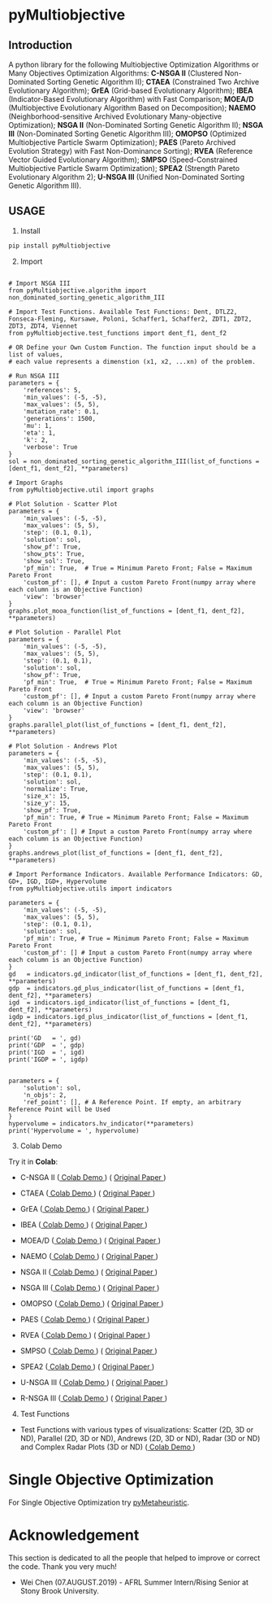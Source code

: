 # pyMultiobjective

## Introduction

A python library for the following Multiobjective Optimization Algorithms or Many Objectives Optimization Algorithms: **C-NSGA II** (Clustered Non-Dominated Sorting Genetic Algorithm II); **CTAEA** (Constrained Two Archive Evolutionary Algorithm); **GrEA** (Grid-based Evolutionary Algorithm); **IBEA** (Indicator-Based Evolutionary Algorithm) with Fast Comparison; **MOEA/D** (Multiobjective Evolutionary Algorithm Based on Decomposition); **NAEMO** (Neighborhood-sensitive Archived Evolutionary Many-objective Optimization); **NSGA II** (Non-Dominated Sorting Genetic Algorithm II);  **NSGA III** (Non-Dominated Sorting Genetic Algorithm III); **OMOPSO** (Optimized Multiobjective Particle Swarm Optimization); **PAES** (Pareto Archived Evolution Strategy) with Fast Non-Dominance Sorting); **RVEA** (Reference Vector Guided Evolutionary Algorithm); **SMPSO** (Speed-Constrained Multiobjective Particle Swarm Optimization); **SPEA2** (Strength Pareto Evolutionary Algorithm 2);  **U-NSGA III** (Unified Non-Dominated Sorting Genetic Algorithm III).

## USAGE

1. Install
```bash
pip install pyMultiobjective
```

2. Import

```py3

# Import NSGA III
from pyMultiobjective.algorithm import non_dominated_sorting_genetic_algorithm_III

# Import Test Functions. Available Test Functions: Dent, DTLZ2, Fonseca-Fleming, Kursawe, Poloni, Schaffer1, Schaffer2, ZDT1, ZDT2, ZDT3, ZDT4, Viennet 
from pyMultiobjective.test_functions import dent_f1, dent_f2

# OR Define your Own Custom Function. The function input should be a list of values, 
# each value represents a dimenstion (x1, x2, ...xn) of the problem.

# Run NSGA III
parameters = {
	'references': 5,
	'min_values': (-5, -5),
	'max_values': (5, 5),
	'mutation_rate': 0.1,
	'generations': 1500,
	'mu': 1,
	'eta': 1,
	'k': 2, 
	'verbose': True
}
sol = non_dominated_sorting_genetic_algorithm_III(list_of_functions = [dent_f1, dent_f2], **parameters)

# Import Graphs
from pyMultiobjective.util import graphs

# Plot Solution - Scatter Plot
parameters = {
	'min_values': (-5, -5),
	'max_values': (5, 5),
	'step': (0.1, 0.1),
	'solution': sol, 
	'show_pf': True,
	'show_pts': True,
	'show_sol': True,
	'pf_min': True,  # True = Minimum Pareto Front; False = Maximum Pareto Front
	'custom_pf': [], # Input a custom Pareto Front(numpy array where each column is an Objective Function)
	'view': 'browser'
}
graphs.plot_mooa_function(list_of_functions = [dent_f1, dent_f2], **parameters)

# Plot Solution - Parallel Plot
parameters = {
	'min_values': (-5, -5), 
	'max_values': (5, 5), 
	'step': (0.1, 0.1), 
	'solution': sol, 
	'show_pf': True,
	'pf_min': True,  # True = Minimum Pareto Front; False = Maximum Pareto Front
	'custom_pf': [], # Input a custom Pareto Front(numpy array where each column is an Objective Function)
	'view': 'browser'
}
graphs.parallel_plot(list_of_functions = [dent_f1, dent_f2], **parameters)

# Plot Solution - Andrews Plot
parameters = {
	'min_values': (-5, -5), 
	'max_values': (5, 5), 
	'step': (0.1, 0.1), 
	'solution': sol, 
	'normalize': True,
	'size_x': 15,
	'size_y': 15,
	'show_pf': True, 
	'pf_min': True, # True = Minimum Pareto Front; False = Maximum Pareto Front
	'custom_pf': [] # Input a custom Pareto Front(numpy array where each column is an Objective Function)
}
graphs.andrews_plot(list_of_functions = [dent_f1, dent_f2], **parameters)

# Import Performance Indicators. Available Performance Indicators: GD, GD+, IGD, IGD+, Hypervolume
from pyMultiobjective.utils import indicators

parameters = {
	'min_values': (-5, -5), 
	'max_values': (5, 5), 
	'step': (0.1, 0.1), 
	'solution': sol, 
	'pf_min': True, # True = Minimum Pareto Front; False = Maximum Pareto Front
	'custom_pf': [] # Input a custom Pareto Front(numpy array where each column is an Objective Function)
}
gd   = indicators.gd_indicator(list_of_functions = [dent_f1, dent_f2], **parameters)
gdp  = indicators.gd_plus_indicator(list_of_functions = [dent_f1, dent_f2], **parameters)
igd  = indicators.igd_indicator(list_of_functions = [dent_f1, dent_f2], **parameters)
igdp = indicators.igd_plus_indicator(list_of_functions = [dent_f1, dent_f2], **parameters)

print('GD   = ', gd)
print('GDP  = ', gdp)
print('IGD  = ', igd)
print('IGDP = ', igdp)


parameters = {
	'solution': sol, 
	'n_objs': 2,
	'ref_point': [], # A Reference Point. If empty, an arbitrary Reference Point will be Used
}
hypervolume = indicators.hv_indicator(**parameters)
print('Hypervolume = ', hypervolume)

```

3. Colab Demo

Try it in **Colab**:

- C-NSGA II ([ Colab Demo ](https://colab.research.google.com/drive/1sXxCWV6dDmNXmes7RDka4OqKOtM0t9YX?usp=sharing)) ( [ Original Paper ]())
- CTAEA ([ Colab Demo ](https://colab.research.google.com/drive/1IC5m7JfmhT0ihWBhziQdfyq1PAHrmW1p?usp=sharing)) ( [ Original Paper ](https://doi.org/10.48550/arXiv.2103.06382))
- GrEA ([ Colab Demo ](https://colab.research.google.com/drive/1H2w77kCGUj33qI7uIE-e68999zy1L8tf?usp=sharing)) ( [ Original Paper ](https://doi.org/10.1109/TEVC.2012.2227145))
- IBEA ([ Colab Demo ](https://colab.research.google.com/drive/1BBD0nWaE5SqL5n2Jpa_fDYgkWGSpy8xu?usp=sharing)) ( [ Original Paper ](https://www.simonkuenzli.ch/docs/ZK04.pdf))
- MOEA/D ([ Colab Demo ](https://colab.research.google.com/drive/1BP2qM9coiOTq28ZYeQEqxHSCHBeh3-Io?usp=sharing)) ( [ Original Paper ](https://doi.org/10.1109/TEVC.2007.892759))
- NAEMO ([ Colab Demo ](https://colab.research.google.com/drive/1ctVjjOKhLQ1DqQJ0ozcvp2pClmbwBg8O?usp=sharing)) ( [ Original Paper ](https://doi.org/10.1016/j.swevo.2018.12.002))
- NSGA II ([ Colab Demo ](https://colab.research.google.com/drive/1aD1uiJOCezCG6lotMAQENGas4abEO3_6?usp=sharing)) ( [ Original Paper ](http://dx.doi.org/10.1109/4235.996017))
- NSGA III ([ Colab Demo ](https://colab.research.google.com/drive/18zcEdU3NNplFiXAqH8g-oSrEhWB-uqQN?usp=sharing)) ( [ Original Paper ](http://dx.doi.org/10.1109/TEVC.2013.2281535))
- OMOPSO ([ Colab Demo ](https://colab.research.google.com/drive/1cvSZllLYhU6UvuFM7KgDvb1YaNLZVU32?usp=sharing)) ( [ Original Paper ](http://dx.doi.org/10.1007/978-3-540-31880-4_35))
- PAES ([ Colab Demo ](https://colab.research.google.com/drive/1iz5Q9CYiLpyYEKJzd0KwQrGrZykr49TX?usp=sharing))  ( [ Original Paper ](https://doi.org/10.1109/CEC.1999.781913))
- RVEA ([ Colab Demo ](https://colab.research.google.com/drive/1KYYAsMM52P6lxHRk5a9P8yrnRhwCgT5i?usp=sharing)) ( [ Original Paper ](https://doi.org/10.1109/TEVC.2016.2519378))
- SMPSO ([ Colab Demo ](https://colab.research.google.com/drive/17m9AT9ORHvVqeqaRjBga1XCEuyG1EPzz?usp=sharing)) ( [ Original Paper ](https://doi.org/10.1109/MCDM.2009.4938830))
- SPEA2 ([ Colab Demo ](https://colab.research.google.com/drive/1OrxJxxAMSpKu_xSWc9UQlPOeM_mmVHmW?usp=sharing)) ( [ Original Paper ](https://kdd.cs.ksu.edu/Courses/CIS830/Handouts/P8.pdf))
- U-NSGA III ([ Colab Demo ](https://colab.research.google.com/drive/1-AO_S6OlqzbA54DlMFBDGEL-wHh9hayH?usp=sharing)) ( [ Original Paper ](https://www.egr.msu.edu/~kdeb/papers/c2014022.pdf))

- R-NSGA III ([ Colab Demo ]()) ( [ Original Paper ](https://doi.org/10.1109/SSCI.2018.8628819))

4. Test Functions

- Test Functions with various types of visualizations: Scatter (2D, 3D or ND), Parallel (2D, 3D or ND), Andrews (2D, 3D or ND), Radar (3D or ND) and Complex Radar Plots (3D or ND) ([ Colab Demo ](https://colab.research.google.com/drive/1ALVZp333yO6rPEcR0fhVQn-PJeH5PmGP?usp=sharing)) 

# Single Objective Optimization
For Single Objective Optimization try [pyMetaheuristic](https://github.com/Valdecy/pyMetaheuristic). 

# Acknowledgement 
This section is dedicated to all the people that helped to improve or correct the code. Thank you very much!

* Wei Chen (07.AUGUST.2019) - AFRL Summer Intern/Rising Senior at Stony Brook University.
